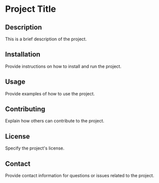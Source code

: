 # Project Title

## Description

This is a brief description of the project.

## Installation

Provide instructions on how to install and run the project.

## Usage

Provide examples of how to use the project.

## Contributing

Explain how others can contribute to the project.

## License

Specify the project's license.

## Contact

Provide contact information for questions or issues related to the project.


